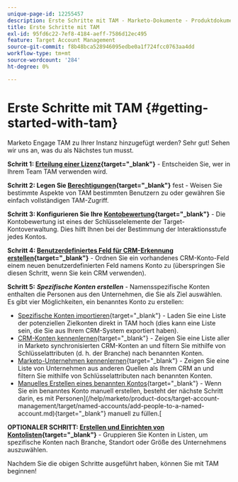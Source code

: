 ```yaml
---
unique-page-id: 12255457
description: Erste Schritte mit TAM - Marketo-Dokumente - Produktdokumentation
title: Erste Schritte mit TAM
exl-id: 95fd6c22-7ef8-4184-aeff-7586d12ec495
feature: Target Account Management
source-git-commit: f8b48bca528946095edbe0a1f724fcc0763aa4dd
workflow-type: tm+mt
source-wordcount: '284'
ht-degree: 0%

---
```


# Erste Schritte mit TAM {#getting-started-with-tam}

Marketo Engage TAM zu Ihrer Instanz hinzugefügt werden? Sehr gut! Sehen wir uns an, was du als Nächstes tun musst.

**Schritt 1: [Erteilung einer Lizenz](/help/marketo/product-docs/target-account-management/setup-tam/issue-a-license.md){target="_blank"}** - Entscheiden Sie, wer in Ihrem Team TAM verwenden wird.

**Schritt 2: Legen Sie [Berechtigungen](/help/marketo/product-docs/target-account-management/setup-tam/permissions.md){target="_blank"}** fest - Weisen Sie bestimmte Aspekte von TAM bestimmten Benutzern zu oder gewähren Sie einfach vollständigen TAM-Zugriff.

**Schritt 3: Konfigurieren Sie Ihre [Kontobewertung](/help/marketo/product-docs/target-account-management/setup-tam/account-score.md){target="_blank"}** - Die Kontobewertung ist eines der Schlüsselelemente der Target-Kontoverwaltung. Dies hilft Ihnen bei der Bestimmung der Interaktionsstufe jedes Kontos.

**Schritt 4: [Benutzerdefiniertes Feld für CRM-Erkennung erstellen](/help/marketo/product-docs/target-account-management/setup-tam/create-a-custom-field-for-crm-discovery.md){target="_blank"}** - Ordnen Sie ein vorhandenes CRM-Konto-Feld einem neuen benutzerdefinierten Feld namens Konto zu (überspringen Sie diesen Schritt, wenn Sie kein CRM verwenden).

**Schritt 5:** **_Spezifische Konten erstellen_** - Namensspezifische Konten enthalten die Personen aus den Unternehmen, die Sie als Ziel auswählen. Es gibt vier Möglichkeiten, ein benanntes Konto zu erstellen:

* [Spezifische Konten importieren](/help/marketo/product-docs/target-account-management/target/named-accounts/import-named-accounts.md){target="_blank"} - Laden Sie eine Liste der potenziellen Zielkonten direkt in TAM hoch (dies kann eine Liste sein, die Sie aus Ihrem CRM-System exportiert haben).
* [CRM-Konten kennenlernen](/help/marketo/product-docs/target-account-management/target/named-accounts/discover-accounts.md#discover-crm-accounts){target="_blank"} - Zeigen Sie eine Liste aller in Marketo synchronisierten CRM-Konten an und filtern Sie mithilfe von Schlüsselattributen (d. h. der Branche) nach benannten Konten.
* [Marketo-Unternehmen kennenlernen](/help/marketo/product-docs/target-account-management/target/named-accounts/discover-accounts.md#discover-marketo-companies){target="_blank"} - Zeigen Sie eine Liste von Unternehmen aus anderen Quellen als Ihrem CRM an und filtern Sie mithilfe von Schlüsselattributen nach benannten Konten.
* [Manuelles Erstellen eines benannten Kontos](/help/marketo/product-docs/target-account-management/target/named-accounts/create-a-named-account.md){target="_blank"} - Wenn Sie ein benanntes Konto manuell erstellen, besteht der nächste Schritt darin, es mit Personen](/help/marketo/product-docs/target-account-management/target/named-accounts/add-people-to-a-named-account.md){target="_blank"} manuell zu füllen.[

**OPTIONALER SCHRITT: [Erstellen und Einrichten von Kontolisten](/help/marketo/product-docs/target-account-management/target/account-lists.md#create-a-new-account-list){target="_blank"}** - Gruppieren Sie Konten in Listen, um spezifische Konten nach Branche, Standort oder Größe des Unternehmens auszuwählen.

Nachdem Sie die obigen Schritte ausgeführt haben, können Sie mit TAM beginnen!
